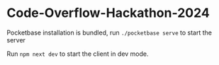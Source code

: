 # Code-Overflow-Hackathon-2024
Pocketbase installation is bundled, run `./pocketbase serve` to start the server

Run `npm next dev` to start the client in dev mode.